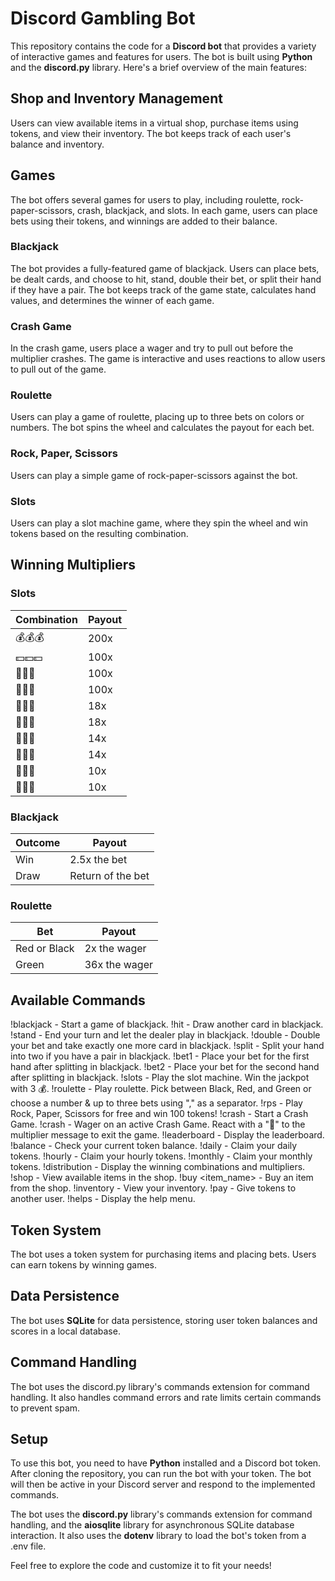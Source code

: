 # Discord Gambling Bot

This repository contains the code for a **Discord bot** that provides a variety of interactive games and features for users. The bot is built using **Python** and the **discord.py** library. Here's a brief overview of the main features:

## Shop and Inventory Management
Users can view available items in a virtual shop, purchase items using tokens, and view their inventory. The bot keeps track of each user's balance and inventory.

## Games
The bot offers several games for users to play, including roulette, rock-paper-scissors, crash, blackjack, and slots. In each game, users can place bets using their tokens, and winnings are added to their balance.

### Blackjack
The bot provides a fully-featured game of blackjack. Users can place bets, be dealt cards, and choose to hit, stand, double their bet, or split their hand if they have a pair. The bot keeps track of the game state, calculates hand values, and determines the winner of each game.

### Crash Game
In the crash game, users place a wager and try to pull out before the multiplier crashes. The game is interactive and uses reactions to allow users to pull out of the game.

### Roulette
Users can play a game of roulette, placing up to three bets on colors or numbers. The bot spins the wheel and calculates the payout for each bet.

### Rock, Paper, Scissors
Users can play a simple game of rock-paper-scissors against the bot.

### Slots
Users can play a slot machine game, where they spin the wheel and win tokens based on the resulting combination.

## Winning Multipliers

### Slots

Combination | Payout
------------|-------
💰💰💰      | 200x  
💵💵💵     | 100x  
🍉🍉🍉     | 100x  
🍉🍉💵     | 100x  
🔔🔔🔔      | 18x   
🔔🔔💵      | 18x   
🍑🍑🍑      | 14x   
🍑🍑💵     | 14x   
🍎🍎🍎      | 10x   
🍎🍎💵      | 10x   

### Blackjack

Outcome | Payout
--------|-------
Win     | 2.5x the bet
Draw    | Return of the bet

### Roulette

Bet | Payout
----|-------
Red or Black | 2x the wager
Green | 36x the wager

## Available Commands

!blackjack <bet>     - Start a game of blackjack.
!hit                 - Draw another card in blackjack.
!stand               - End your turn and let the dealer play in blackjack.
!double              - Double your bet and take exactly one more card in blackjack.
!split               - Split your hand into two if you have a pair in blackjack.
!bet1 <bet>          - Place your bet for the first hand after splitting in blackjack.
!bet2 <bet>          - Place your bet for the second hand after splitting in blackjack.
!slots <wager>       - Play the slot machine. Win the jackpot with 3 💰.
!roulette <wager> <color>  - Play roulette. Pick between Black, Red, and Green or choose a number & up to three bets using "," as a separator.
!rps <move>          - Play Rock, Paper, Scissors for free and win 100 tokens!
!crash               - Start a Crash Game.
!crash <wager>       - Wager on an active Crash Game. React with a "🛑" to the multiplier message to exit the game.
!leaderboard         - Display the leaderboard.
!balance             - Check your current token balance.
!daily               - Claim your daily tokens.
!hourly              - Claim your hourly tokens.
!monthly             - Claim your monthly tokens.
!distribution        - Display the winning combinations and multipliers.
!shop                - View available items in the shop.
!buy <item_name>     - Buy an item from the shop.
!inventory           - View your inventory.
!pay <user> <amount> - Give tokens to another user.
!helps               - Display the help menu.


## Token System
The bot uses a token system for purchasing items and placing bets. Users can earn tokens by winning games.

## Data Persistence
The bot uses **SQLite** for data persistence, storing user token balances and scores in a local database.

## Command Handling
The bot uses the discord.py library's commands extension for command handling. It also handles command errors and rate limits certain commands to prevent spam.

## Setup
To use this bot, you need to have **Python** installed and a Discord bot token. After cloning the repository, you can run the bot with your token. The bot will then be active in your Discord server and respond to the implemented commands.

The bot uses the **discord.py** library's commands extension for command handling, and the **aiosqlite** library for asynchronous SQLite database interaction. It also uses the **dotenv** library to load the bot's token from a .env file.

Feel free to explore the code and customize it to fit your needs!
